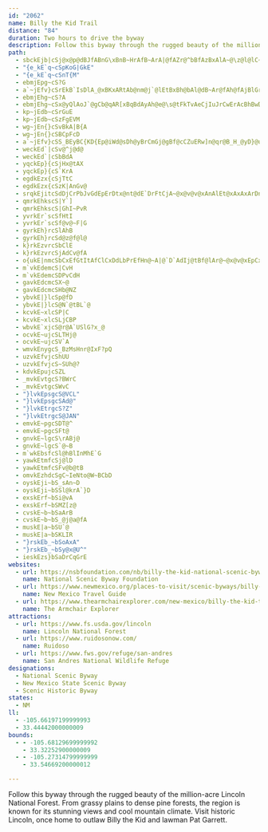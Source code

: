 ```yaml
---
id: "2062"
name: Billy the Kid Trail
distance: "84"
duration: Two hours to drive the byway
description: Follow this byway through the rugged beauty of the million-acre Lincoln National Forest. From grassy plains to dense pine forests, the region is known for its stunning views and cool mountain climate. Visit historic Lincoln, once home to outlaw Billy the Kid and lawman Pat Garrett.
path:
  - sbckEjb|cSj@x@p@dBJfABnG\xBnB~HrAfB~ArA|@fAZr@^bBfAzBxAlA~@\z@l@lC~DlAx@~Br@bAz@|@dBt@~C^~@x@dAbAl@x@PhEC~ARnGjDnCp@~@h@fAb@bAFpNYhQ_AfIaChAk@
  - "{e_kE`q~cSpKoG|GkE"
  - "{e_kE`q~cSnT{M"
  - ebmjEpg~cS?G
  - a`~jEfv}cSrEkB`IsDlA_@xBKxARtAb@nm@j`@lEtBxBh@bAl@dB~Ar@fAh@fAjBlGrAfCxA|ApGxD|BhBbBl@rA?tAM|Am@hGaFbAkAlEaHfBkA~A[x@FxAX|DlAhB\vDRjCSlB_A~AyBxAuCfBcBrCgA`IsB|By@`AeAf@s@zAyAfAm@bAWxAMj@DpG~AtALvBSjN{CfB?zHtAzA?~Ae@fCaBrE_FfEyClJuFjD}@hAa@jAk@pByA|KqQdA_B|@w@bCaA|@QrCEnATdHlC`Cl@pJ^lDl@zVbMx@|@t@lAXfAXdCTfH^rBXp@~KtMnBlCn@r@l@^z@Xx@JdNDrFQjGLlDm@jK{ChCSrA?xARtDlBpCdBrAf@rHjBv@`@v@dA`@~@dDvLvBrI^v@nAt@lCRRsAToDfAwAd@_AbEuJNyBUuCO_ACy@ZwDlAeH
  - ebmjEhg~cS?A
  - ebmjEhg~cSx@yQlAoJ`@gCb@qAR[xBqBdAyAh@e@\s@tFkTvAeCjIuJrCwErAcBhBwDd@yBNsEK{IT_SN}D|AqVTmAN{C~@}Zb@oL^yOIuG_DyZMqEB_CNa@cAqAoBiDSQuIkXu@}E[uCI{CDmDXeHNMrAe\?e@IKE{GO_C_@kBwAcFaNcZaFgLo@{BoAyFy@eHOwEJgGh@mGXeFIaGi@yFeAgE_IuSqOac@qDgJeBuDyB}CmFmFcEgC{CkAuBi@uMmCmDqAaDmB{AyAs@_AmC_Fo@_Bua@k_BcC{GkBqDgCuDcEiFu^{_@mBmCoAaCaCmF_ByCkBsCgWs[wDmEqWgVsJaKaBgCoAmDUmAY_CI{CNyE~AmJp@oFDwBEaCa@_EeAuD}DgIk@eBi@gEY_Ic@{BiAuCa@q@wAwAeOkKmAiA{AuBgAyBiAeD{@gFW_DAoFd@sOK{Bg@aEcAyDq@mBgByCcWoYiCmDsAuC_@wA_BuJsAiFyCyHw@mAwKuNgD_EcE{FuJ{RiDmEeM{JcEuDwIaJwA}AgFiH{FoIqBoDiA}DyEcYWmDHuHAiB]sDeAaGOcHSaCoA_FaGyNu@cEs@_L_@mCg@uBmMkd@sDmIqG{MyTy^cAqBsBiFiAyEy@yFc@{FAgG~@ww@hCk\BkBI{DYwB}@}D{@oC}GsPgCmI}@qD_AcFuDwXc@mG@{HLwB|C}UfAuGj@sENyCDsGyAeWCmFRsFbCwRn@mGRYt@kGlDk[?gANeBlAsIjB{IpC{KxRom@nAeEl@iDTkCDwTHaC|CcSfCsS~AwVrCam@n@cGb@eCd@}BxAcFtBsEvEsHn]sh@bFoIlXsj@zF}Lx@eCt@yCb@{CdByQh@oD|EwUh@kGr@eTR_Bt@mClVgo@dAqEx@qOZkDL}C_@qHiBcNOeCE_Cf@gDx@gC{Be@i@?}Cp@cA^mErC_v@rb@u^`TmD|BmBdBkB`CeElGm[xh@kJ~NsFvJgKhTwCpEcE`EcFxCwVnIsF`CuHrFeB`BgDdEgExEsClCkHrEcLzEol@pUof@lSmBlAqC~CcBnDgA|EsBxZwA`Jq@fDo@rC{BtH_EfJ}@~A_C`EoBjC}RnV{b@tj@oNhQuJrIoS`NgDbC_DjDmClDqCxFiFtLiq@l~AoBjDiClDeMnMmJxKuFtKuDxIsCzIc@rBcAnJYrAo@jBwDzHuEzNaBtDoN`TkAxAsBlBmVjR}A|AmJhR}S`d@{@rB{GhToTrg@mAzB}|@rlAuAjC}ChNaBlC_BdBw@pAk@`BOtADjCbBlQZvE?dFc@fH?fFFrAn@~E\nAlDjKxDhRX`E^vZXfDjB~G`AhIVdAtGtQlBzGdShvAXdCHfE_ApRi@~Gg@dCk@~AmGrOiQnb@uKlV}@pAkAlA}FrD
  - kp~jEdb~cSrGuE
  - kp~jEdb~cSzFgEVM
  - wg~jEn{}cSvBkA|B{A
  - wg~jEn{}cSBCpFcD
  - a`~jEfv}cSS_BEyBC{KD{Ep@iWd@sDh@yBrCmGj@gBf@cCZuERw]n@qr@B_H_@yD}@uEoC_HqBoC{AyAwSuQ_B_AgGmB}Aw@kAcAyLmNoV_ZqAwBaBsDgBcGcEsPmAsDuLud@cB_G_DuN[mCa@mILkRImMo@iKiAsJgVgoAuAgFiAeDsA_DqGuLiAgDu@iDWyDAcQa@yEg@eCi@gBiAqC{BaD}AaBgD_CeMmF{EeCuCuCgCyDaAyCgAyESyAKgBC{DLyHIeCu@oHg@kCiGkRYmA_AqHc@aBy@_BmB{Bu@k@sCmAmC]uN{@iCm@uAq@}@q@sBgCe@gAc@kAi@mCk@sFQ_AyB{HgJ_f@{CcICeATw@h@a@hB_@X_@Ts@TaOGmBS{AwGmYsFwZYsCYoE]gKQmAy@_BoBmCsHgG{B{B}AoBmE{Ho@y@gCcCoFcDo@i@mAoBeAaEkD}P_EuPwAuKe@eBs@oBkAkBg@SyCe@oCtK@rAfB~HBzASjAc@~@UTgCpAcDz@yDh@gAd@o@n@cElIeBxC]x@Ex@NrBbA~EDf@HvBYzA_@j@s@^kMtDwAp@k@`@gAdByJdUi@~@_RbVaIpFy@DcAWyBuDqAeAoDy@qE]uA[_CkAy@m@kI{LeQaXaB}BmAqAm@YwA_@gDEoD^yAQqHsEyC{AmGmC}ZoL{FgCmBq@eB_@sAGwQB{@GaCm@{@]mC{BcG{Hy@g@o@I
  - weckEd`|cSv@^j@d@
  - weckEd`|cSbBdA
  - yqckEp}{cSjHx@tAX
  - yqckEp}{cS`KrA
  - egdkEzx{cSjTtC
  - egdkEzx{cSzK|AnGv@
  - srqkEjitcSdDjCrPbJvGdEpErDtx@nt@dE`DrFtCjA~@x@v@v@xAnAlEt@xAxAxArDnCtGpJnBlBbAn@bCdAf^`L|w@pW~L|CdMnCjSrFzCpBnArAlEfCxDx@rADtZe@zDDzCX|Cj@rDlAxAn@j]rRbGxCfCr@|LzBhL|C
  - qmrkEhkscS|Y`]
  - qmrkEhkscS|GhI~PvR
  - yvrkEr`scSfHtI
  - yvrkEr`scSf@v@~F|G
  - gyrkEh}rcSlAhB
  - gyrkEh}rcSd@z@f@l@
  - k}rkEzvrcSbClE
  - k}rkEzvrcSjAdCv@fA
  - o{ukE|nmcSbCxEfGtItAfClCxDdLbPrEfHn@~A|@`D`AdIj@tBf@lAr@~@x@v@xEpCxCzBjBzBnErI|@pBlBbHxKdi@pB`G
  - m`vkEdemcS|CvH
  - m`vkEdemcSDPvCdH
  - gavkEdcmcSX~@
  - gavkEdcmcSHb@NZ
  - ybvkE|}lcSp@fD
  - ybvkE|}lcS@N`@tBL`@
  - kcvkE~xlcSP|C
  - kcvkE~xlcSLjCBP
  - wbvkE`xjcS@r@A`USlG?x_@
  - ocvkE~ujcSLTHj@
  - ocvkE~ujcSV`A
  - wmvkEnygcS_BzMsHnr@IxF?pQ
  - uzvkEfvjcShUU
  - uzvkEfvjcS~SUh@?
  - kdvkEpujcSZL
  - _mvkEvtgcS?BWrC
  - _mvkEvtgcSWvC
  - "}lvkEpsgcS@VCL"
  - "}lvkEpsgcSAd@"
  - "}lvkEtrgcS?Z"
  - "}lvkEtrgcS@JAN"
  - emvkE~pgcSDT@^
  - emvkE~pgcSFt@
  - gnvkE~lgcS\rABj@
  - gnvkE~lgcS`@~B
  - m`wkEbsfcSl@hBlInMhE`G
  - yawkEtmfcSj@lD
  - yawkEtmfcSFv@b@tB
  - omvkEzhdcSgC~IeNto@W~BCbD
  - oyskEji~bS_sAn~D
  - oyskEji~bSSl@krA`}D
  - exskErf~bSi@vA
  - exskErf~bSMZ[z@
  - cvskE~b~bSaArB
  - cvskE~b~bS_@j@a@fA
  - muskE|a~bSU`@
  - muskE|a~bSKLIR
  - "}rskEb_~bSoAxA"
  - "}rskEb_~bSy@x@U^"
  - ieskEzs}bSaDrCqGrE
websites:
  - url: https://nsbfoundation.com/nb/billy-the-kid-national-scenic-byway/
    name: National Scenic Byway Foundation
  - url: https://www.newmexico.org/places-to-visit/scenic-byways/billy-the-kid/
    name: New Mexico Travel Guide
  - url: https://www.thearmchairexplorer.com/new-mexico/billy-the-kid-trail.php
    name: The Armchair Explorer
attractions:
  - url: https://www.fs.usda.gov/lincoln
    name: Lincoln National Forest
  - url: https://www.ruidosonow.com/
    name: Ruidoso
  - url: https://www.fws.gov/refuge/san-andres
    name: San Andres National Wildlife Refuge
designations:
  - National Scenic Byway
  - New Mexico State Scenic Byway
  - Scenic Historic Byway
states:
  - NM
ll:
  - -105.66197199999993
  - 33.44442000000009
bounds:
  - - -105.68129699999992
    - 33.32252900000009
  - - -105.27314799999999
    - 33.54669200000012

---
```


Follow this byway through the rugged beauty of the million-acre Lincoln National Forest. From grassy plains to dense pine forests, the region is known for its stunning views and cool mountain climate. Visit historic Lincoln, once home to outlaw Billy the Kid and lawman Pat Garrett.
